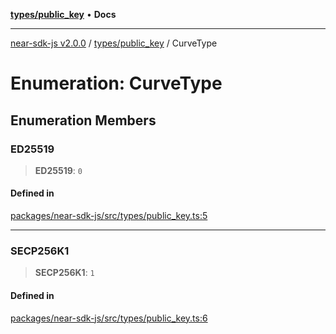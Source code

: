 [**types/public_key**](../README.md) • **Docs**

***

[near-sdk-js v2.0.0](../../../packages.md) / [types/public\_key](../README.md) / CurveType

# Enumeration: CurveType

## Enumeration Members

### ED25519

> **ED25519**: `0`

#### Defined in

[packages/near-sdk-js/src/types/public\_key.ts:5](https://github.com/dim-daskalov/near-sdk-js/blob/7e00e38bf9adddbe759a3d4d474ca9731ec4052b/packages/near-sdk-js/src/types/public_key.ts#L5)

***

### SECP256K1

> **SECP256K1**: `1`

#### Defined in

[packages/near-sdk-js/src/types/public\_key.ts:6](https://github.com/dim-daskalov/near-sdk-js/blob/7e00e38bf9adddbe759a3d4d474ca9731ec4052b/packages/near-sdk-js/src/types/public_key.ts#L6)

